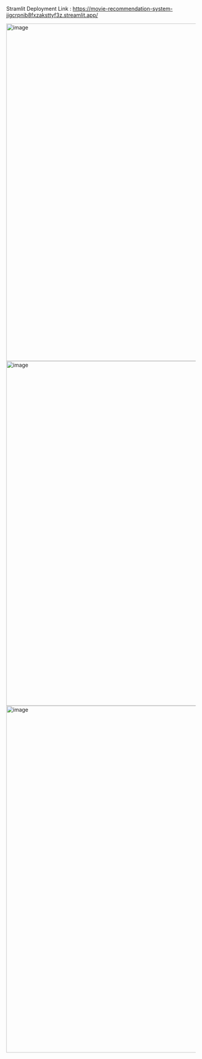 Stramlit Deployment Link : https://movie-recommendation-system-jjgcrpnib8fxzaksttyf3z.streamlit.app/

<img width="1902" height="897" alt="image" src="https://github.com/user-attachments/assets/74bd03fb-3f8a-439a-a820-0712e0525c27" />
<img width="1895" height="916" alt="image" src="https://github.com/user-attachments/assets/05bf003e-6a27-457b-8de7-3db354ce9404" />
<img width="1890" height="922" alt="image" src="https://github.com/user-attachments/assets/a74b9d3d-3d88-43c4-b0fa-b4e012b8bb7f" />



